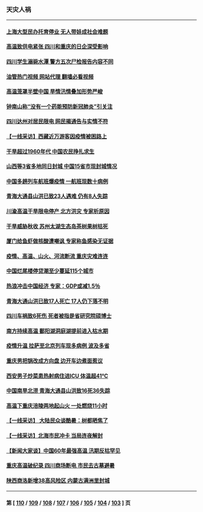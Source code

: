 ### 天灾人祸
---
#### [上海大型民办托育停业 无人带娃成社会难题](../../pages/ncid280/n13806984.md?08220845) 
#### [高温致供电紧张 四川和重庆的日企深受影响](../../pages/ncid280/n13806946.md?08220845) 
#### [四川学生溺毙水潭 警方五次尸检报告内容不同](../../pages/ncid280/n13806892.md?08220845) 
#### [油管热门视频 网站代理 翻墙必看视频](http://209.222.30.114:81/youtube.html?08220845)
#### [高温笼罩半壁中国 旱情汛情叠加形势严峻](../../pages/ncid280/n13806834.md?08220845) 
#### [钟南山称“没有一个药能预防新冠肺炎”引关注](../../pages/ncid280/n13806811.md?08220845) 
#### [四川达州对居民限电 网民揭通告与实情不符](../../pages/ncid280/n13806539.md?08220845) 
#### [【一线采访】西藏近万游客因疫情被困路上](../../pages/ncid280/n13806690.md?08220845) 
#### [干旱超过1960年代 中国农民挣扎求生](../../pages/ncid280/n13806668.md?08220845) 
#### [山西等3省多地同日封城 中国15省市现封城情况](../../pages/ncid280/n13806512.md?08220845) 
#### [中国多趟列车航班爆疫情 一航班现数十病例](../../pages/ncid280/n13806534.md?08220845) 
#### [青海大通县山洪已致23人遇难 仍有8人失踪](../../pages/ncid280/n13806353.md?08220845) 
#### [川渝高温干旱限电停产 北方洪灾 专家析原因](../../pages/ncid280/n13805975.md?08220845) 
#### [干旱威胁秋收 苏州太湖生态岛茶树果树枯死](../../pages/ncid280/n13806019.md?08220845) 
#### [厦门给鱼虾做核酸遭嘲讽 专家称鱼感染无证据](../../pages/ncid280/n13805873.md?08220845) 
#### [疫情、高温、山火、河流断流 重庆灾难连连](../../pages/ncid280/n13805867.md?08220845) 
#### [中国烂尾楼停贷潮至少蔓延115个城市](../../pages/ncid280/n13805842.md?08220845) 
#### [热浪冲击中国经济 专家：GDP或减1.5％](../../pages/ncid280/n13805839.md?08220845) 
#### [青海大通山洪已致17人死亡 17人仍下落不明](../../pages/ncid280/n13805675.md?08220845) 
#### [四川车祸致6死伤 死者被指是省研究院硕博士](../../pages/ncid280/n13805643.md?08220845) 
#### [南方持续高温 鄱阳湖洞庭湖提前进入枯水期](../../pages/ncid280/n13805494.md?08220845) 
#### [疫情升温 拉萨至北京列车现多病例 波及多省](../../pages/ncid280/n13805023.md?08220845) 
#### [重庆男把锅改成方向盘 边开车边煮面惹议](../../pages/ncid280/n13805147.md?08220845) 
#### [西安男子炒菜患热射病住进ICU 体温超41℃](../../pages/ncid280/n13805038.md?08220845) 
#### [中国南旱北涝 青海大通县山洪致16死36失踪](../../pages/ncid280/n13804928.md?08220845) 
#### [高温下重庆涪陵两地起山火 一处燃烧11小时](../../pages/ncid280/n13804885.md?08220845) 
#### [【一线采访】 大陆民众谈酷暑：树都晒焦了](../../pages/ncid280/n13804823.md?08220845) 
#### [【一线采访】北海市民冲卡 当局连夜解封](../../pages/ncid280/n13804394.md?08220845) 
#### [【新闻大家谈】中国60年最强高温 汛期反枯罕见](../../pages/ncid280/n13804532.md?08220845) 
#### [重庆高温破纪录 四川商场断电 市民去古墓避暑](../../pages/ncid280/n13804468.md?08220845) 
#### [陕西商洛新增38高风险区 内蒙古满洲里封城](../../pages/ncid280/n13804403.md?08220845) 

---
#### 第 [ [110](./110.md?08220845) / [109](./109.md?08220845) / [108](./108.md?08220845) / [107](./107.md?08220845) / [106](./106.md?08220845) / [105](./105.md?08220845) / [104](./104.md?08220845) / [103](./103.md?08220845) ] 页
